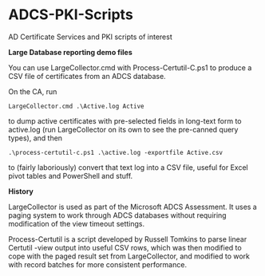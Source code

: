 # ADCS-PKI-Scripts
AD Certificate Services and PKI scripts of interest


**Large Database reporting demo files**

You can use LargeCollector.cmd with Process-Certutil-C.ps1 to produce a CSV file of certificates from an ADCS database.

On the CA, run

`LargeCollector.cmd .\Active.log Active`

to dump active certificates with pre-selected fields in long-text form to active.log (run LargeCollector on its own to see the pre-canned query types), and then

`.\process-certutil-c.ps1 .\active.log -exportfile Active.csv`

to (fairly laboriously) convert that text log into a CSV file, useful for Excel pivot tables and PowerShell and stuff.


**History**

LargeCollector is used as part of the Microsoft ADCS Assessment. It uses a paging system to work through ADCS databases without requiring modification of the view timeout settings.

Process-Certutil is a script developed by Russell Tomkins to parse linear Certutil -view output into useful CSV rows, which was then modified to cope with the paged result set from LargeCollector, and modified to work with record batches for more consistent performance.
